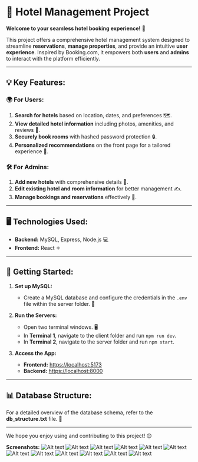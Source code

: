 

# 🏨 **Hotel Management Project**

**Welcome to your seamless hotel booking experience!** 🌟

This project offers a comprehensive hotel management system designed to streamline **reservations**, **manage properties**, and provide an intuitive **user experience**. Inspired by Booking.com, it empowers both **users** and **admins** to interact with the platform efficiently.

---

## 💡 **Key Features:**

### 🌍 **For Users:**
1. **Search for hotels** based on location, dates, and preferences 🗺️.
2. **View detailed hotel information** including photos, amenities, and reviews 📸.
3. **Securely book rooms** with hashed password protection 🔒.
4. **Personalized recommendations** on the front page for a tailored experience 🌟.

### 🛠️ **For Admins:**
1. **Add new hotels** with comprehensive details 🏨.
2. **Edit existing hotel and room information** for better management ✍️.
3. **Manage bookings and reservations** effectively 📅.

---

## 🖥️ **Technologies Used:**
- **Backend:** MySQL, Express, Node.js 💻
- **Frontend:** React ⚛️

---

## 🚀 **Getting Started:**

1. **Set up MySQL:**
   - Create a MySQL database and configure the credentials in the `.env` file within the server folder. 🔑
   
2. **Run the Servers:**
   - Open two terminal windows. 🖥️
   - In **Terminal 1**, navigate to the client folder and run `npm run dev`.
   - In **Terminal 2**, navigate to the server folder and run `npm start`.

3. **Access the App:**
   - **Frontend:** [https://localhost:5173](https://localhost:5173)
   - **Backend:** [https://localhost:8000](https://localhost:8000)

---

## 📊 **Database Structure:**

For a detailed overview of the database schema, refer to the **db_structure.txt** file. 📂

---


We hope you enjoy using and contributing to this project! 😊

**Screenshots:**
![Alt text](<screenshots/Screenshot (3).png>)
![Alt text](<screenshots/Screenshot (4).png>)
![Alt text](<screenshots/Screenshot (5).png>)
![Alt text](<screenshots/Screenshot (6).png>)
![Alt text](<screenshots/Screenshot (7).png>)
![Alt text](<screenshots/Screenshot (8).png>)
![Alt text](<screenshots/Screenshot (9).png>)
![Alt text](<screenshots/Screenshot (16).png>)
![Alt text](<screenshots/Screenshot (17).png>)
![Alt text](<screenshots/Screenshot (18).png>)
![Alt text](<screenshots/Screenshot (19).png>)
![Alt text](<screenshots/Screenshot (20).png>)
